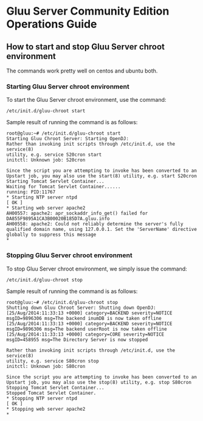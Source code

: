 # Gluu Server Community Edition Operations Guide

## How to start and stop Gluu Server chroot environment 

The commands work pretty well on centos and ubuntu both.

### Starting Gluu Server chroot environment

To start the Gluu Server chroot environment, use the command:

`/etc/init.d/gluu-chroot start` 

Sample result of running the command is as follows:

	root@gluu:~# /etc/init.d/gluu-chroot start
	Starting Gluu Chroot Server: Starting OpenDJ: 
	Rather than invoking init scripts through /etc/init.d, use the service(8)
	utility, e.g. service S20cron start
	initctl: Unknown job: S20cron
	
	Since the script you are attempting to invoke has been converted to an
	Upstart job, you may also use the start(8) utility, e.g. start S20cron
	Starting Tomcat Servlet Container...
	Waiting for Tomcat Servlet Container......
	running: PID:11767
 	* Starting NTP server ntpd                                                                                                                                      [ OK ] 
 	* Starting web server apache2                                                                                                                                          AH00557: apache2: apr_sockaddr_info_get() failed for DA855F9895A1CA3B00020B185D7A.gluu.info
	AH00558: apache2: Could not reliably determine the server's fully qualified domain name, using 127.0.0.1. Set the 'ServerName' directive globally to suppress this message
 	* 


### Stopping Gluu Server chroot environment

To stop Gluu Server chroot environment, we simply issue the command:

`/etc/init.d/gluu-chroot stop`

Sample result of running the command is as follows:

	root@gluu:~# /etc/init.d/gluu-chroot stop
	Shutting down Gluu Chroot Server: Shutting down OpenDJ: [25/Aug/2014:11:33:13 +0000] category=BACKEND severity=NOTICE msgID=9896306 msg=The backend inumDB is now taken offline
	[25/Aug/2014:11:33:13 +0000] category=BACKEND severity=NOTICE msgID=9896306 msg=The backend userRoot is now taken offline
	[25/Aug/2014:11:33:13 +0000] category=CORE severity=NOTICE msgID=458955 msg=The Directory Server is now stopped
	
	Rather than invoking init scripts through /etc/init.d, use the service(8)
	utility, e.g. service S80cron stop
	initctl: Unknown job: S80cron
	
	Since the script you are attempting to invoke has been converted to an
	Upstart job, you may also use the stop(8) utility, e.g. stop S80cron
	Stopping Tomcat Servlet Container...
	Stopped Tomcat Servlet Container.
 	* Stopping NTP server ntpd                                                                                                                                      [ OK ] 
 	* Stopping web server apache2                                                                                                                                           * 
